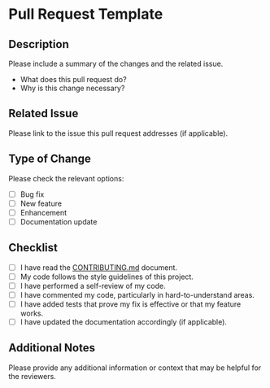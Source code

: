 # Pull Request Template

## Description

Please include a summary of the changes and the related issue. 

- What does this pull request do?
- Why is this change necessary?

## Related Issue

Please link to the issue this pull request addresses (if applicable).

## Type of Change

Please check the relevant options:

- [ ] Bug fix
- [ ] New feature
- [ ] Enhancement
- [ ] Documentation update

## Checklist

- [ ] I have read the [CONTRIBUTING.md](../CONTRIBUTING.md) document.
- [ ] My code follows the style guidelines of this project.
- [ ] I have performed a self-review of my code.
- [ ] I have commented my code, particularly in hard-to-understand areas.
- [ ] I have added tests that prove my fix is effective or that my feature works.
- [ ] I have updated the documentation accordingly (if applicable).

## Additional Notes

Please provide any additional information or context that may be helpful for the reviewers. 